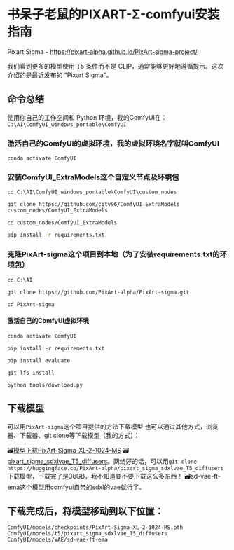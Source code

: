 
# 书呆子老鼠的PIXART-Σ-comfyui安装指南

Pixart Sigma - https://pixart-alpha.github.io/PixArt-sigma-project/

我们看到更多的模型使用 T5 条件而不是 CLIP，通常能够更好地遵循提示。这次介绍的是最近发布的 "Pixart Sigma"。

## 命令总结

使用你自己的工作空间和 Python 环境，我的ComfyUI在：`C:\AI\ComfyUI_windows_portable\ComfyUI`
### 激活自己的ComfyUI的虚拟环境，我的虚拟环境名字就叫ComfyUI
```
conda activate ComfyUI
```
### 安装ComfyUI_ExtraModels这个自定义节点及环境包
```
cd C:\AI\ComfyUI_windows_portable\ComfyUI\custom_nodes
```

```
git clone https://github.com/city96/ComfyUI_ExtraModels custom_nodes/ComfyUI_ExtraModels
```

```
cd custom_nodes/ComfyUI_ExtraModels
```

```bash
pip install -r requirements.txt
```
### 克隆PixArt-sigma这个项目到本地（为了安装requirements.txt的环境包）
```
cd C:\AI
```

```
git clone https://github.com/PixArt-alpha/PixArt-sigma.git
```

```
cd PixArt-sigma
```
#### 激活自己的ComfyUI虚拟环境
```
conda activate ComfyUI
```

```
pip install -r requirements.txt
```

```
pip install evaluate
```

```
git lfs install
```

```
python tools/download.py
```

## 下载模型
可以用`PixArt-sigma`这个项目提供的方法下载模型
也可以通过其他方式，浏览器、下载器、git clone等下载模型（我的方式）：

🗃️[模型下载PixArt-Sigma-XL-2-1024-MS](https://huggingface.co/PixArt-alpha/PixArt-Sigma/blob/main/PixArt-Sigma-XL-2-1024-MS.pth)
🗃️[pixart_sigma_sdxlvae_T5_diffusers](https://huggingface.co/PixArt-alpha/pixart_sigma_sdxlvae_T5_diffusers)。网络好的话，可以用`git clone https://huggingface.co/PixArt-alpha/pixart_sigma_sdxlvae_T5_diffusers`下载模型，下载完了是36GB，我不知道要不要下载这么多东西！
🗃️sd-vae-ft-ema这个模型用comfyui自带的sdxl的vae就行了。

## 下载完成后，将模型移动到以下位置：

```
ComfyUI/models/checkpoints/PixArt-Sigma-XL-2-1024-MS.pth
ComfyUI/models/t5/pixart_sigma_sdxlvae_T5_diffusers
ComfyUI/models/VAE/sd-vae-ft-ema
```

